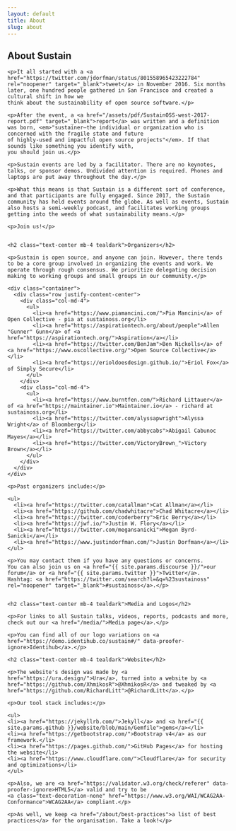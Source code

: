 ```yaml
---
layout: default
title: About
slug: about
---
```


<div class="container about">
  <div class="row justify-content-center">
    <div class="col-md-10">
    <h2 class="text-center mb-4 tealdark">About Sustain</h2>

    <p>It all started with a <a href="https://twitter.com/jdorfman/status/801558965423222784" rel="noopener" target="_blank">tweet</a> in November 2016. Six months later, one hundred people gathered in San Francisco and created a cultural shift in how we
    think about the sustainability of open source software.</p>

    <p>After the event, a <a href="/assets/pdf/SustainOSS-west-2017-report.pdf" target="_blank">report</a> was written and a definition
    was born, <em>"sustainer—the individual or organization who is concerned with the fragile state and future
    of highly-used and impactful open source projects"</em>. If that sounds like something you identify with,
    you should join us.</p>

    <p>Sustain events are led by a facilitator. There are no keynotes, talks, or sponsor demos. Undivided attention is required. Phones and laptops are put away throughout the day.</p>

    <p>What this means is that Sustain is a different sort of conference, and that participants are fully engaged. Since 2017, the Sustain community has held events around the globe. As well as events, Sustain also hosts a semi-weekly podcast, and facilitates working groups getting into the weeds of what sustainability means.</p>

    <p>Join us!</p>


    <h2 class="text-center mb-4 tealdark">Organizers</h2>

    <p>Sustain is open source, and anyone can join. However, there tends to be a core group involved in organizing the events and work. We operate through rough consensus. We prioritize delegating decision making to working groups and small groups in our community.</p>

    <div class="container">
      <div class="row justify-content-center">
        <div class="col-md-4">
          <ul>
            <li><a href="https://www.piamancini.com/">Pia Mancini</a> of Open Collective - pia at sustainoss.org</li>
            <li><a href="https://aspirationtech.org/about/people">Allen "Gunner" Gunn</a> of <a href="https://aspirationtech.org/">Aspiration</a></li>
            <li><a href="https://twitter.com/BenJam">Ben Nickolls</a> of <a href="https://www.oscollective.org/">Open Source Collective</a></li>
            <li><a href="https://erioldoesdesign.github.io/">Eriol Fox</a> of Simply Secure</li>
          </ul>
        </div>
        <div class="col-md-4">
          <ul>
            <li><a href="https://www.burntfen.com/">Richard Littauer</a> of <a href="https://maintainer.io">Maintainer.io</a> - richard at sustainoss.org</li>
            <li><a href="https://twitter.com/alyssapwright">Alyssa Wright</a> of Bloomberg</li>
            <li><a href="https://twitter.com/abbycabs">Abigail Cabunoc Mayes</a></li>
            <li><a href="https://twitter.com/VictoryBrown_">Victory Brown</a></li>
          </ul>
        </div>
      </div>
    </div>

    <p>Past organizers include:</p>

    <ul>
      <li><a href="https://twitter.com/catallman">Cat Allman</a></li>
      <li><a href="https://github.com/chadwhitacre">Chad Whitacre</a></li>
      <li><a href="https://twitter.com/coderberry">Eric Berry</a></li>
      <li><a href="https://jwf.io/">Justin W. Flory</a></li>
      <li><a href="https://twitter.com/megansanicki">Megan Byrd-Sanicki</a></li>
      <li><a href="https://www.justindorfman.com/">Justin Dorfman</a></li>
    </ul>

    <p>You may contact them if you have any questions or concerns.
    You can also join us on <a href="{{ site.params.discourse }}/">our forum</a> or <a href="{{ site.params.twitter }}">Twitter</a>.
    Hashtag: <a href="https://twitter.com/search?l=&q=%23sustainoss" rel="noopener" target="_blank">#sustainoss</a>.</p>


    <h2 class="text-center mb-4 tealdark">Media and Logos</h2>

    <p>For links to all Sustain talks, videos, reports, podcasts and more, check out our <a href="/media/">Media page</a>.</p>

    <p>You can find all of our logo variations on <a href="https://demo.identihub.co/sustain#/" data-proofer-ignore>Identihub</a>.</p>

    <h2 class="text-center mb-4 tealdark">Website</h2>

    <p>The website's design was made by <a href="https://ura.design/">Ura</a>, turned into a website by <a href="https://github.com/XhmikosR">@XhmikosR</a> and tweaked by <a href="https://github.com/RichardLitt">@RichardLitt</a>.</p>

    <p>Our tool stack includes:</p>

    <ul>
    <li><a href="https://jekyllrb.com/">Jekyll</a> and <a href="{{ site.params.github }}/website/blob/main/Gemfile">gems</a></li>
    <li><a href="https://getbootstrap.com/">Bootstrap v4</a> as our framework.</li>
    <li><a href="https://pages.github.com/">GitHub Pages</a> for hosting the website</li>
    <li><a href="https://www.cloudflare.com/">Cloudflare</a> for security and optimizations</li>
    </ul>

    <p>Also, we are <a href="https://validator.w3.org/check/referer" data-proofer-ignore>HTML5</a> valid and try to be
    <a class="text-decoration-none" href="https://www.w3.org/WAI/WCAG2AA-Conformance">WCAG2AA</a> compliant.</p>

    <p>As well, we keep <a href="/about/best-practices">a list of best practices</a> for the organisation. Take a look!</p>

  </div>
</div>
</div>
